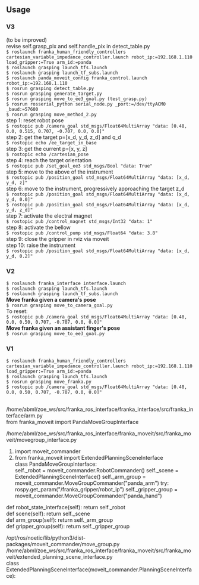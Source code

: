 ## Usage  
### V3  
(to be improved)  
revise self.grasp\_pix and self.handle\_pix in detect_table.py   
`$ roslaunch franka_human_friendly_controllers cartesian_variable_impedance_controller.launch robot_ip:=192.168.1.110 load_gripper:=True arm_id:=panda`  
`$ roslaunch grasping launch_tfs.launch`  
`$ roslaunch grasping launch_tf_subs.launch`  
`$ roslaunch panda_moveit_config franka_control.launch robot_ip:=192.168.1.110`  
`$ rosrun grasping detect_table.py`  
`$ rosrun grasping generate_target.py`  
`$ rosrun grasping move_to_ee3_goal.py (test_grasp.py)`  
`$ rosrun rosserial_python serial_node.py _port:=/dev/ttyACM0 _baud:=57600`  
`$ rosrun grasping move_method_2.py`  
step 1: reset robot pose    
`$ rostopic pub /camera_goal std_msgs/Float64MultiArray "data: [0.48, 0.0, 0.515, 0.707, -0.707, 0.0, 0.0]" `  
step 2: get the target p=\[x\_d, y\_d, z\_d\] and q\_d  
`$ rostopic echo /ee_target_in_base`  
step 3: get the current p=\[x, y, z\]  
`$ rostopic echo /cartesian_pose`  
step 4: reach the target orientation  
`$ rostopic pub /set_goal_ee3 std_msgs/Bool "data: True" `  
step 5: move to the above of the instrument  
`$ rostopic pub /position_goal std_msgs/Float64MultiArray "data: [x_d, y_d, z]" `  
step 6: move to the instrument, progressively approaching the target z_d   
`$ rostopic pub /position_goal std_msgs/Float64MultiArray "data: [x_d, y_d, 0.0]" `  
`$ rostopic pub /position_goal std_msgs/Float64MultiArray "data: [x_d, y_d, z_d]" `  
step 7: activate the electral magnet  
`$ rostopic pub /control_magnet std_msgs/Int32 "data: 1"`  
step 8: activate the bellow  
`$ rostopic pub /control_pump std_msgs/Float64 "data: 3.8"`  
step 9: close the gripper in rviz via moveit  
step 10: raise the instrument  
`$ rostopic pub /position_goal std_msgs/Float64MultiArray "data: [x_d, y_d, 0.2]" `  

### V2  
`$ roslaunch franka_interface interface.launch`  
`$ roslaunch grasping launch_tfs.launch`  
`$ roslaunch grasping launch_tf_subs.launch`  
__Move franka given a camera's pose__  
`$ rosrun grasping move_to_camera_goal.py`  
To reset:  
`$ rostopic pub /camera_goal std_msgs/Float64MultiArray "data: [0.40, 0.0, 0.50, 0.707, -0.707, 0.0, 0.0]"`  
__Move franka given an assistant finger's pose__  
`$ rosrun grasping move_to_ee3_goal.py`  

### V1  
`$ roslaunch franka_human_friendly_controllers cartesian_variable_impedance_controller.launch robot_ip:=192.168.1.110 load_gripper:=True arm_id:=panda`  
`$ roslaunch grasping launch_tfs.launch`  
`$ rosrun grasping move_franka.py`  
`$ rostopic pub /camera_goal std_msgs/Float64MultiArray "data: [0.40, 0.0, 0.50, 0.707, -0.707, 0.0, 0.0]"`  

##  

/home/abml/zoe_ws/src/franka_ros_interface/franka_interface/src/franka_interface/arm.py  
from franka_moveit import PandaMoveGroupInterface  


/home/abml/zoe_ws/src/franka_ros_interface/franka_moveit/src/franka_moveit/movegroup_interface.py  
1. import moveit_commander  
2. from franka_moveit import ExtendedPlanningSceneInterface  
class PandaMoveGroupInterface:  
  self._robot = moveit_commander.RobotCommander()
  self._scene = ExtendedPlanningSceneInterface()
  self._arm_group = moveit_commander.MoveGroupCommander("panda_arm")
  try:
    rospy.get_param("/franka_gripper/robot_ip")
    self._gripper_group = moveit_commander.MoveGroupCommander("panda_hand")

  def robot_state_interface(self):  return self._robot  
  def scene(self):  return self._scene  
  def arm_group(self):  return self._arm_group  
  def gripper_group(self):  return self._gripper_group

/opt/ros/noetic/lib/python3/dist-packages/moveit_commander/move_group.py
/home/abml/zoe_ws/src/franka_ros_interface/franka_moveit/src/franka_moveit/extended_planning_scene_interface.py  
class ExtendedPlanningSceneInterface(moveit_commander.PlanningSceneInterface):
